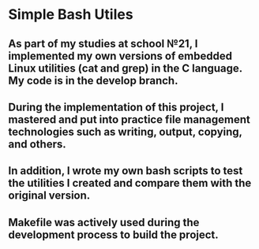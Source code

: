 # Simple Bash Utiles

## As part of my studies at school №21, I implemented my own versions of embedded Linux utilities (cat and grep) in the C language. My code is in the develop branch.

## During the implementation of this project, I mastered and put into practice file management technologies such as writing, output, copying, and others.

## In addition, I wrote my own bash scripts to test the utilities I created and compare them with the original version.

## Makefile was actively used during the development process to build the project.